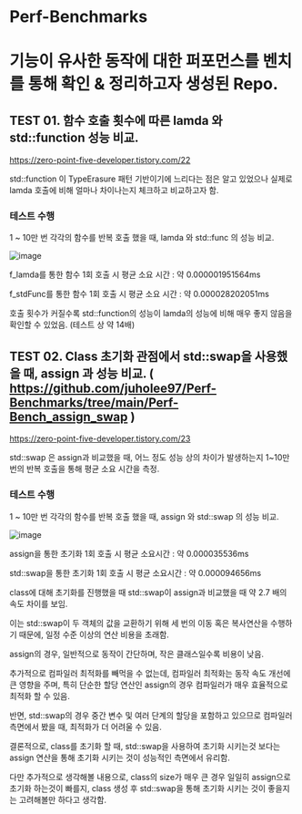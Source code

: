 # Perf-Benchmarks

# 기능이 유사한 동작에 대한 퍼포먼스를 벤치를 통해 확인 & 정리하고자 생성된 Repo.

## TEST 01. 함수 호출 횟수에 따른 lamda 와 std::function 성능 비교. 

https://zero-point-five-developer.tistory.com/22

std::function 이 TypeErasure 패턴 기반이기에 느리다는 점은 알고 있었으나 
실제로 lamda 호출에 비해 얼마나 차이나는지 체크하고 비교하고자 함.

### 테스트 수행

1 ~ 10만 번 각각의 함수를 반복 호출 했을 때, lamda 와 std::func 의 성능 비교.


![image](https://github.com/juholee97/Perf-Benchmarks/assets/156589691/0024e614-21e6-4c57-93f2-f8ab46111b07)

f_lamda를 통한 함수 1회 호출 시 평균 소요 시간 : 약 0.000001951564ms

f_stdFunc를 통한 함수 1회 호출 시 평균 소요 시간 : 약 0.000028202051ms

호출 횟수가 커질수록 std::function의 성능이 lamda의 성능에 비해 매우 좋지 않음을 확인할 수 있었음. (테스트 상 약 14배)






## TEST 02. Class 초기화 관점에서 std::swap을 사용했을 때, assign 과 성능 비교. ( https://github.com/juholee97/Perf-Benchmarks/tree/main/Perf-Bench_assign_swap )

https://zero-point-five-developer.tistory.com/23

std::swap 은 assign과 비교했을 때, 어느 정도 성능 상의 차이가 발생하는지 1~10만 번의 반복 호출을 통해 평균 소요 시간을 측정.


### 테스트 수행

1 ~ 10만 번 각각의 함수를 반복 호출 했을 때, assign 와 std::swap 의 성능 비교.


![image](https://github.com/juholee97/Perf-Benchmarks/assets/156589691/6c914619-4c4b-4c89-89cb-acf3a0ff203b)

assign을 통한 초기화 1회 호출 시 평균 소요시간 :	약 0.000035536ms	

std::swap을 통한 초기화 1회 호출 시 평균 소요시간 : 약 0.000094656ms

class에 대해 초기화를 진행했을 때 std::swap이 assign과 비교했을 때 약 2.7 배의 속도 차이를 보임.

이는 std::swap이 두 객체의 값을 교환하기 위해 세 번의 이동 혹은 복사연산을 수행하기 때문에, 일정 수준 이상의 연산 비용을 초래함.

assign의 경우, 일반적으로 동작이 간단하며, 작은 클래스일수록 비용이 낮음.

추가적으로 컴파일러 최적화를 빼먹을 수 없는데, 컴파일러 최적화는 동작 속도 개선에 큰 영향을 주며, 특히 단순한 할당 연산인 assign의 경우 컴파일러가 매우 효율적으로 최적화 할 수 있음.

반면, std::swap의 경우 중간 변수 및 여러 단계의 할당을 포함하고 있으므로 컴파일러 측면에서 봤을 때, 최적화가 더 어려울 수 있음.

결론적으로, class를 초기화 할 때, std::swap을 사용하여 초기화 시키는것 보다는 assign 연산을 통해 초기화 시키는 것이 성능적인 측면에서 유리함.

다만 추가적으로 생각해볼 내용으로, class의 size가 매우 큰 경우 일일히 assign으로 초기화 하는것이 빠를지, class 생성 후 std::swap을 통해 초기화 시키는 것이 좋을지는 고려해볼만 하다고 생각함.
